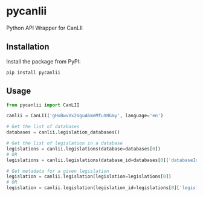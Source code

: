 pycanlii
========

Python API Wrapper for CanLII

## Installation

Install the package from PyPI:

    pip install pycanlii

## Usage

```python
from pycanlii import CanLII

canlii = CanLII('gHuBwvVx2VguA6meMfuXHGmy', language='en')

# Get the list of databases
databases = canlii.legislation_databases()

# Get the list of legislation in a database
legislations = canlii.legislations(database=databases[0])
# OR
legislations = canlii.legislations(database_id=databases[0]['databaseId'])

# Get metadata for a given legislation
legislation = canlii.legislation(legislation=legislations[0])
# OR
legislation = canlii.legislation(legislation_id=legislations[0]['legislationId'])
```
